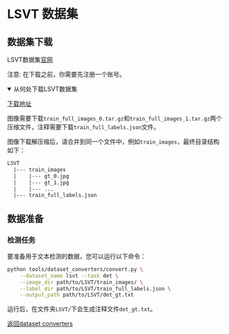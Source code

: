 # LSVT 数据集

## 数据集下载

LSVT数据集[官网](https://rrc.cvc.uab.es/?ch=16)

注意: 在下载之前，你需要先注册一个账号。

<details open markdown>
    <summary>从何处下载LSVT数据集</summary>

[下载地址](https://rrc.cvc.uab.es/?ch=16&com=downloads)

图像需要下载`train_full_images_0.tar.gz`和`train_full_images_1.tar.gz`两个压缩文件，注释需要下载`train_full_labels.json`文件。

</details>

图像下载解压缩后，请合并到同一个文件中，例如`train_images`，最终目录结构如下：
```txt
LSVT
  |--- train_images
  |    |--- gt_0.jpg
  |    |--- gt_1.jpg
  |    |--- ...
  |--- train_full_labels.json
```

## 数据准备

### 检测任务

要准备用于文本检测的数据，您可以运行以下命令：

```bash
python tools/dataset_converters/convert.py \
    --dataset_name lsvt --task det \
    --image_dir path/to/LSVT/train_images/ \
    --label_dir path/to/LSVT/train_full_labels.json \
    --output_path path/to/LSVT/det_gt.txt
```

运行后，在文件夹`LSVT/`下会生成注释文件`det_gt.txt`。

[返回dataset converters](converters.md)
